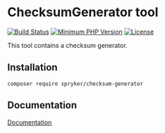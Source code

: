 # ChecksumGenerator tool
[![Build Status](https://travis-ci.org/spryker/checksum-generator.svg?branch=master)](https://travis-ci.org/spryker/checksum-generator)
[![Minimum PHP Version](https://img.shields.io/badge/php-%3E%3D%207.2-8892BF.svg)](https://php.net/)
[![License](https://img.shields.io/github/license/spryker/checksum-generator.svg)](https://github.com/spryker/checksum-generator/)

This tool contains a checksum generator.

## Installation

```
composer require spryker/checksum-generator
```

## Documentation

[Documentation](https://spryker.github.io)

